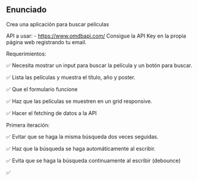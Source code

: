 ## Enunciado

Crea una aplicación para buscar películas

API a usar: - https://www.omdbapi.com/
Consigue la API Key en la propia página web registrando tu email.

Requerimientos:

✅ Necesita mostrar un input para buscar la película y un botón para buscar.

✅ Lista las películas y muestra el título, año y poster.

✅ Que el formulario funcione

✅ Haz que las películas se muestren en un grid responsive.

✅ Hacer el fetching de datos a la API

Primera iteración:

✅  Evitar que se haga la misma búsqueda dos veces seguidas.

✅ Haz que la búsqueda se haga automáticamente al escribir.

✅  Evita que se haga la búsqueda continuamente al escribir (debounce)

✅ 